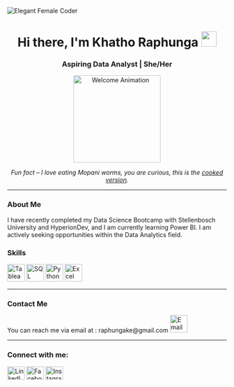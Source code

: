 <!-- Elegant Background Image for Female Coder -->
![Elegant Female Coder](https://user-images.githubusercontent.com/ExampleImage/elegant-female-coder.jpg)

<h1 align="center">Hi there, I'm Khatho Raphunga <img src="https://media.giphy.com/media/hvRJCLFzcasrR4ia7z/giphy.gif" width="35px"></h1>
<h3 align="center">Aspiring Data Analyst | She/Her</h3>

<p align="center">
  <img src="https://media.giphy.com/media/Ll22OhMLAlVDb8UQWe/giphy.gif" alt="Welcome Animation" width="200"/>
</p>

<p align="center">
  <em>Fun fact – I love eating Mopani worms, you are curious, this is the <a href="https://taste.co.za/recipes/mopane-stew-mashonzha/" target="_blank">cooked version</a>.</em>
</p>

---

### About Me

I have recently completed my Data Science Bootcamp with Stellenbosch University and HyperionDev, and I am currently learning Power BI. I am actively seeking opportunities within the Data Analytics field.

### Skills
<p align="left">
  <img src="https://img.icons8.com/color/48/000000/tableau-software.png" alt="Tableau" width="40" height="40"/>
  <img src="https://img.icons8.com/color/48/000000/sql.png" alt="SQL" width="40" height="40"/>
  <img src="https://img.icons8.com/color/48/000000/python.png" alt="Python" width="40" height="40"/>
  <img src="https://img.icons8.com/color/48/000000/ms-excel.png" alt="Excel" width="40" height="40"/>
</p>

---

### Contact Me

<p align="left">
  You can reach me via email at : raphungake@gmail.com <a href="mailto:raphungake@gmail.com"><img src="https://img.icons8.com/color/48/000000/email.png" alt="Email" width="40" height="40"/></a>
</p>

---

<h3 align="left">Connect with me:</h3>
<p align="left">
  <a href="https://www.linkedin.com/in/khathotsheloraphunga/" target="_blank"><img align="center" src="https://raw.githubusercontent.com/rahuldkjain/github-profile-readme-generator/master/src/images/icons/Social/linked-in-alt.svg" alt="LinkedIn" height="30" width="40" /></a>
  <a href="https://web.facebook.com/khathots" target="_blank"><img align="center" src="https://raw.githubusercontent.com/rahuldkjain/github-profile-readme-generator/master/src/images/icons/Social/facebook.svg" alt="Facebook" height="30" width="40" /></a>
  <a href="https://www.instagram.com/khatho_raphunga/" target="_blank"><img align="center" src="https://raw.githubusercontent.com/rahuldkjain/github-profile-readme-generator/master/src/images/icons/Social/instagram.svg" alt="Instagram" height="30" width="40" /></a>
</p>
